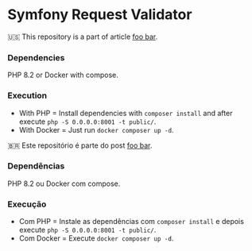 # Symfony Request Validator

:us: This repository is a part of article [foo bar](https://redrat.com.br).

### Dependencies

PHP 8.2 or Docker with compose.

### Execution

* With PHP = Install dependencies with `composer install` and after execute `php -S 0.0.0.0:8001 -t public/`.
* With Docker = Just run `docker composer up -d`.

:brazil: Este repositório é parte do post [foo bar](https://redrat.com.br).

### Dependências

PHP 8.2 ou Docker com compose.

### Execução

* Com PHP = Instale as dependências com `composer install` e depois execute `php -S 0.0.0.0:8001 -t public/`.
* Com Docker = Execute `docker composer up -d`.
